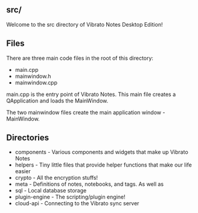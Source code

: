 src/
---

Welcome to the src directory of Vibrato Notes Desktop Edition!

## Files

There are three main code files in the root of this directory:

- main.cpp
- mainwindow.h
- mainwindow.cpp

main.cpp is the entry point of Vibrato Notes. This main file creates a QApplication and loads the MainWindow.

The two mainwindow files create the main application window - MainWindow.

## Directories

- components - Various components and widgets that make up Vibrato Notes
- helpers - Tiny little files that provide helper functions that make our life easier
- crypto - All the encryption stuffs!
- meta - Definitions of notes, notebooks, and tags. As well as 
- sql - Local database storage
- plugin-engine - The scripting/plugin engine!
- cloud-api - Connecting to the Vibrato sync server